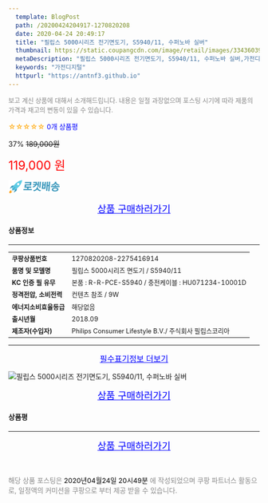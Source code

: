 ```yaml
---
  template: BlogPost
  path: /20200424204917-1270820208
  date: 2020-04-24 20:49:17
  title: "필립스 5000시리즈 전기면도기, S5940/11, 수퍼노바 실버"
  thumbnail: https://static.coupangcdn.com/image/retail/images/334360398848797-a7adf703-8bdb-4d50-9e6c-484d861a5621.jpg
  metaDescription: "필립스 5000시리즈 전기면도기, S5940/11, 수퍼노바 실버,가전디지털"
  keywords: "가전디지털"
  httpurl: "https://antnf3.github.io"
---
```

  
<span style="color: #888;font-size:0.8rem">보고 계신 상품에 대해서 소개해드립니다.
내용은 일절 과장없으며 포스팅 시기에 따라 제품의 가격과 재고의 변동이 있을 수 있습니다.</span>
  
<span style="color: orange;">☆☆☆☆☆</span> <span style="color: blue;font-size: 0.85rem;">0개 상품평</span>

<span style="font-size: 0.9rem">37%</span> <span style="font-size: 0.9rem">~~189,000원~~</span>

<span style="color: red;font-size: 1.5rem;">119,000 원</span>

![로켓배송](/assets/rocket_logo.png)

<p align="center"><a href="http://me2.do/GfZf2qeu" style="font-size: 1.2rem; color: blue;">상품 구매하러가기</a></p>

#### 상품정보

---

|                  |                       |
| ---------------- | --------------------- |
| **<span style="font-size:0.8rem;">쿠팡상품번호</span>** | <span style="font-size:0.8rem;">1270820208-2275416914</span> |
| **<span style="font-size:0.8rem;">품명 및 모델명</span>**    | <span style="font-size:0.8rem;">필립스 5000시리즈 면도기 / S5940/11</span>        |
| **<span style="font-size:0.8rem;">KC 인증 필 유무</span>**    | <span style="font-size:0.8rem;">본품 : R-R-PCE-S5940 / 충전케이블 : HU071234-10001D</span>        |
| **<span style="font-size:0.8rem;">정격전압, 소비전력</span>**    | <span style="font-size:0.8rem;">컨텐츠 참조 / 9W</span>        |
| **<span style="font-size:0.8rem;">에너지소비효율등급</span>**    | <span style="font-size:0.8rem;">해당없음</span>        |
| **<span style="font-size:0.8rem;">출시년월</span>**    | <span style="font-size:0.8rem;">2018.09</span>        |
| **<span style="font-size:0.8rem;">제조자(수입자)</span>**    | <span style="font-size:0.8rem;">Philips Consumer Lifestyle B.V./ 주식회사 필립스코리아</span>        |





---

<p align="center"><a href="http://me2.do/GfZf2qeu" style="font-size: 1rem; color: blue;">필수표기정보 더보기</a></p>

![필립스 5000시리즈 전기면도기, S5940/11, 수퍼노바 실버](http://thumbnail8.coupangcdn.com/thumbnails/remote/q89/image/retail/images/2020/02/18/10/1/86582a5f-b1cc-49c5-a87e-e4b879be00b4.jpg)

<p align="center"><a href="http://me2.do/GfZf2qeu" style="font-size: 1.2rem; color: blue;">상품 구매하러가기</a></p>

#### 상품평
  

  
---
  
<p align="center"><a href="http://me2.do/GfZf2qeu" style="font-size: 1.2rem; color: blue;">상품 구매하러가기</a></p>
  
<br>
  
<span style="font-size: 0.85rem; color: #888;">해당 상품 포스팅은 <span style="color: #000;"> 2020년04월24일 20시49분 </span> 에 작성되었으며 쿠팡 파트너스 활동으로, 일정액의 커미션을 쿠팡으로 부터 제공 받을 수 있습니다.</span>